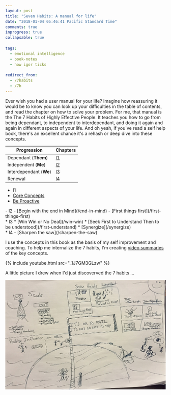 ```yaml
---
layout: post
title: "Seven Habits: A manual for life"
date: "2018-01-04 05:46:41 Pacific Standard Time"
comments: true
inprogress: true
collapsable: true

tags:
  - emotional intelligence
  - book-notes
  - how igor ticks

redirect_from:
  - /7habits
  - /7h
---
```


Ever wish you had a user manual for your life? Imagine how reassuring it would be to know you can look up your difficulties in the table of contents, and read the chapter on how to solve your problem. For me, that manual is the The 7 Habits of Highly Effective People. It teaches you how to go from being dependant, to independent to interdependant, and doing it again and again in different aspects of your life. And oh yeah, if you've read a self help book, there's an excellent chance it's a rehash or deep dive into these concepts.

| Progression             | Chapters |
| ----------------------- | -------- |
| Dependant (**Them**)    | [l1](l1) |
| Independent (**Me**)    | [l2](l2) |
| Interdependant (**We**) | [l3](l3) |
| Renewal                 | [l4](l4) |

- l1
- [Core Concepts](/7h-c0)
- [Be Proactive](/be-proactive)

<div/>
- l2
- [Begin with the end in Mind](/end-in-mind)
- [First things first](/first-things-first)

<div/>
* l3
* [Win Win or No Deal](/win-win)
* [Seek First to Understand Then to be understood](/first-understand)
* [Synergize](/synergize)

<div/>
* l4
- [Sharpen the saw](/sharpen-the-saw)

I use the concepts in this book as the basis of my self improvement and coaching. To help me internalize the 7 habits, I'm creating [video summaries](https://www.youtube.com/watch?v=_1J7GM3GLzw&list=PLJveOxX-mxxCl4YDfHMyNzMmWUMFxgC1n) of the key concepts.

{% include youtube.html src="_1J7GM3GLzw" %}

A little picture I drew when I'd just discoverved the 7 habits ...

![igor_life_infographic](/images/igor-life-infographic.jpg)
